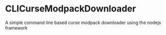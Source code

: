 # CLICurseModpackDownloader
A simple command line based curse modpack downloader using the nodejs framework

